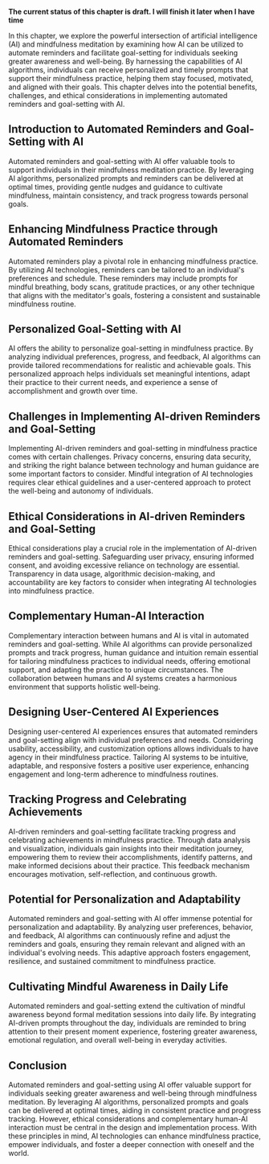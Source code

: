 **The current status of this chapter is draft. I will finish it later when I have time**

In this chapter, we explore the powerful intersection of artificial intelligence (AI) and mindfulness meditation by examining how AI can be utilized to automate reminders and facilitate goal-setting for individuals seeking greater awareness and well-being. By harnessing the capabilities of AI algorithms, individuals can receive personalized and timely prompts that support their mindfulness practice, helping them stay focused, motivated, and aligned with their goals. This chapter delves into the potential benefits, challenges, and ethical considerations in implementing automated reminders and goal-setting with AI.

Introduction to Automated Reminders and Goal-Setting with AI
------------------------------------------------------------

Automated reminders and goal-setting with AI offer valuable tools to support individuals in their mindfulness meditation practice. By leveraging AI algorithms, personalized prompts and reminders can be delivered at optimal times, providing gentle nudges and guidance to cultivate mindfulness, maintain consistency, and track progress towards personal goals.

Enhancing Mindfulness Practice through Automated Reminders
----------------------------------------------------------

Automated reminders play a pivotal role in enhancing mindfulness practice. By utilizing AI technologies, reminders can be tailored to an individual's preferences and schedule. These reminders may include prompts for mindful breathing, body scans, gratitude practices, or any other technique that aligns with the meditator's goals, fostering a consistent and sustainable mindfulness routine.

Personalized Goal-Setting with AI
---------------------------------

AI offers the ability to personalize goal-setting in mindfulness practice. By analyzing individual preferences, progress, and feedback, AI algorithms can provide tailored recommendations for realistic and achievable goals. This personalized approach helps individuals set meaningful intentions, adapt their practice to their current needs, and experience a sense of accomplishment and growth over time.

Challenges in Implementing AI-driven Reminders and Goal-Setting
---------------------------------------------------------------

Implementing AI-driven reminders and goal-setting in mindfulness practice comes with certain challenges. Privacy concerns, ensuring data security, and striking the right balance between technology and human guidance are some important factors to consider. Mindful integration of AI technologies requires clear ethical guidelines and a user-centered approach to protect the well-being and autonomy of individuals.

Ethical Considerations in AI-driven Reminders and Goal-Setting
--------------------------------------------------------------

Ethical considerations play a crucial role in the implementation of AI-driven reminders and goal-setting. Safeguarding user privacy, ensuring informed consent, and avoiding excessive reliance on technology are essential. Transparency in data usage, algorithmic decision-making, and accountability are key factors to consider when integrating AI technologies into mindfulness practice.

Complementary Human-AI Interaction
----------------------------------

Complementary interaction between humans and AI is vital in automated reminders and goal-setting. While AI algorithms can provide personalized prompts and track progress, human guidance and intuition remain essential for tailoring mindfulness practices to individual needs, offering emotional support, and adapting the practice to unique circumstances. The collaboration between humans and AI systems creates a harmonious environment that supports holistic well-being.

Designing User-Centered AI Experiences
--------------------------------------

Designing user-centered AI experiences ensures that automated reminders and goal-setting align with individual preferences and needs. Considering usability, accessibility, and customization options allows individuals to have agency in their mindfulness practice. Tailoring AI systems to be intuitive, adaptable, and responsive fosters a positive user experience, enhancing engagement and long-term adherence to mindfulness routines.

Tracking Progress and Celebrating Achievements
----------------------------------------------

AI-driven reminders and goal-setting facilitate tracking progress and celebrating achievements in mindfulness practice. Through data analysis and visualization, individuals gain insights into their meditation journey, empowering them to review their accomplishments, identify patterns, and make informed decisions about their practice. This feedback mechanism encourages motivation, self-reflection, and continuous growth.

Potential for Personalization and Adaptability
----------------------------------------------

Automated reminders and goal-setting with AI offer immense potential for personalization and adaptability. By analyzing user preferences, behavior, and feedback, AI algorithms can continuously refine and adjust the reminders and goals, ensuring they remain relevant and aligned with an individual's evolving needs. This adaptive approach fosters engagement, resilience, and sustained commitment to mindfulness practice.

Cultivating Mindful Awareness in Daily Life
-------------------------------------------

Automated reminders and goal-setting extend the cultivation of mindful awareness beyond formal meditation sessions into daily life. By integrating AI-driven prompts throughout the day, individuals are reminded to bring attention to their present moment experience, fostering greater awareness, emotional regulation, and overall well-being in everyday activities.

Conclusion
----------

Automated reminders and goal-setting using AI offer valuable support for individuals seeking greater awareness and well-being through mindfulness meditation. By leveraging AI algorithms, personalized prompts and goals can be delivered at optimal times, aiding in consistent practice and progress tracking. However, ethical considerations and complementary human-AI interaction must be central in the design and implementation process. With these principles in mind, AI technologies can enhance mindfulness practice, empower individuals, and foster a deeper connection with oneself and the world.

